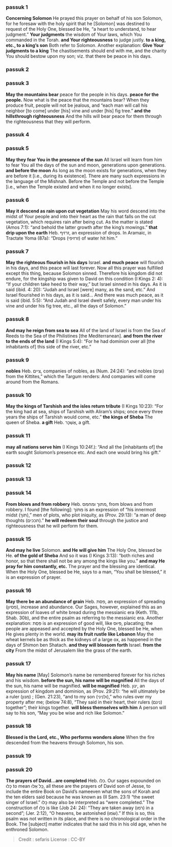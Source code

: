 
### passuk 1
<b>Concerning Solomon</b> He prayed this prayer on behalf of his son Solomon, for he foresaw with the holy spirit that he [Solomon] was destined to request of the Holy One, blessed be He, “a heart to understand, to hear judgment.”
<b>Your judgments</b> the wisdom of Your laws, which You commanded in the Torah.
<b>and Your righteousness</b> to judge justly.
<b>to a king, etc., to a king’s son</b> Both refer to Solomon. Another explanation: <b>Give Your judgments to a king</b> The chastisements should end with me, and the charity You should bestow upon my son; viz. that there be peace in his days.

### passuk 2

### passuk 3
<b>May the mountains bear</b> peace for the people in his days.
<b>peace for the people.</b> Now what is the peace that the mountains bear? When they produce fruit, people will not be jealous, and “each man will call his neighbor [to come] under [his] vine and under [his] fig tree.”
<b>and the hillsthrough righteousness</b> And the hills will bear peace for them through the righteousness that they will perform.

### passuk 4

### passuk 5
<b>May they fear You in the presence of the sun</b> All Israel will learn from him to fear You all the days of the sun and moon, generations upon generations.
<b>and before the moon</b> As long as the moon exists for generations, when they are before it [i.e., during its existence]. There are many such expressions in the language of the Mishnah. Before the Temple and not before the Temple [i.e., when the Temple existed and when it no longer exists].

### passuk 6
<b>May it descend as rain upon cut vegetation</b> May his word descend into the midst of Your people and into their heart as the rain that falls on the cut vegetation, which requires rain after being cut. As the matter is stated (Amos 7:1): “and behold the latter growth after the king’s mowings.”
<b>that drip upon the earth</b> Heb. זרזיף, an expression of drops. In Aramaic, in Tractate Yoma (87a): “Drops (זרזיפי) of water hit him.”

### passuk 7
<b>May the righteous flourish in his days</b> Israel.
<b>and much peace</b> will flourish in his days, and this peace will last forever. Now all this prayer was fulfilled except this thing, because Solomon sinned. Therefore his kingdom did not endure, for the kingship was given to David on this condition (I Kings 2: 4): “If your children take heed to their way,” but Israel sinned in his days. As it is said (ibid. 4: 20): “Judah and Israel [were] many, as the sand, etc.” And Israel flourished in his days, as it is said... And there was much peace, as it is said (ibid. 5:5): “And Judah and Israel dwelt safely, every man under his vine and under his fig tree, etc., all the days of Solomon.”

### passuk 8
<b>And may he reign from sea to sea</b> All of the land of Israel is from the Sea of Reeds to the Sea of the Philistines [the Mediterranean].
<b>and from the river to the ends of the land</b> (I Kings 5:4): “For he had dominion over all [the inhabitants of] this side of the river, etc.”

### passuk 9
<b>nobles</b> Heb. ציים, companies of nobles, as (Num. 24:24): “and nobles (וצים) from the Kittites,” which the Targum renders: And companies will come around from the Romans.

### passuk 10
<b>May the kings of Tarshish and the isles return tribute</b> (I Kings 10:23): “For the king had at sea, ships of Tarshish with Aliram’s ships; once every three years the ships of Tarshish would come, etc.”
<b>the kings of Sheba</b> The queen of Sheba.
<b>a gift</b> Heb. אֶשְׁכָּר, a gift.

### passuk 11
<b>may all nations serve him</b> (I Kings 10:24f.): “And all the [inhabitants of] the earth sought Solomon’s presence etc. And each one would bring his gift.”

### passuk 12

### passuk 13

### passuk 14
<b>From blows and from robbery</b> Heb. מתוך ומחמס, from blows and from robbery. I found [the following]: מִתּוֹךְ is an expression of “his innermost midst (תּוֹךְ),” men of plots, who plot iniquity, as (Prov. 29:13): “a man of deep thoughts (תככים).”
<b>he will redeem their soul</b> through the justice and righteousness that he will perform for them.

### passuk 15
<b>And may he live</b> Solomon.
<b>and He will give him</b> The Holy One, blessed be He.
<b>of the gold of Sheba</b> And so it was (I Kings 3:13): “both riches and honor, so that there shall not be any among the kings like you.”
<b>and may He pray for him constantly, etc.</b> The prayer and the blessing are identical. When the Holy One, blessed be He, says to a man, “You shall be blessed,” it is an expression of prayer.

### passuk 16
<b>May there be an abundance of grain</b> Heb. פסת, an expression of spreading (פסיון), increase and abundance. Our Sages, however, explained this as an expression of loaves of white bread during the messianic era (Keth. 111b, Shab. 30b), and the entire psalm as referring to the messianic era. Another explanation: פִּסַת is an expression of good will, like פִּיוּס, placating; the people are appeased and accepted by the Holy One, blessed be He, when He gives plenty in the world.
<b>may its fruit rustle like Lebanon</b> May the wheat kernels be as thick as the kidneys of a large ox, as happened in the days of Shimon ben Shatach.
<b>and they will blossom forth</b> Israel.
<b>from the city</b> From the midst of Jerusalem like the grass of the earth.

### passuk 17
<b>May his name</b> [May] Solomon’s name be remembered forever for his riches and his wisdom.
<b>before the sun, his name will be magnified</b> All the days of the sun, his name will be magnified.
<b>will be magnified</b> Heb. ינון, an expression of kingdom and dominion, as (Prov. 29:21): “he will ultimately be a ruler (מנון) ; (Gen. 21:23), “and to my son (ולניני),” who rules over my property after me; (below 74:8), “They said in their heart, their rulers (נינם) together”; their kings together.
<b>will bless themselves with him</b> A person will say to his son, “May you be wise and rich like Solomon.”

### passuk 18
<b>Blessed is the Lord, etc., Who performs wonders alone</b> When the fire descended from the heavens through Solomon, his son.

### passuk 19

### passuk 20
<b>The prayers of David...are completed</b> Heb. כלו. Our sages expounded on כָּלוּ to mean כָּל אֵלוּ, all these are the prayers of David son of Jesse, to include the entire Book on David’s nameeven what the sons of Korah and the ten elders said because he was known as (II Sam. 23:1) “the sweet singer of Israel.” כָּלוּ may also be interpreted as “were completed.” The construction of כָּלוּ is like (Job 24: 24): “They are taken away (רֹמוּ) in a second”; (Jer. 2:12), “O heavens, be astonished (שֹׁמוּ).” If this is so, this psalm was not written in its place, and there is no chronological order in the Book. The [subject] matter indicates that he said this in his old age, when he enthroned Solomon.

>Credit : sefaris
>License : CC-BY